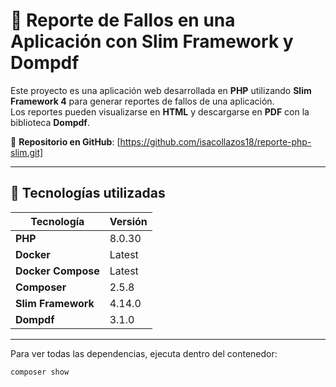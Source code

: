 # 📄 Reporte de Fallos en una Aplicación con Slim Framework y Dompdf

Este proyecto es una aplicación web desarrollada en **PHP** utilizando **Slim Framework 4** para generar reportes de fallos de una aplicación.  
Los reportes pueden visualizarse en **HTML** y descargarse en **PDF** con la biblioteca **Dompdf**.

📌 **Repositorio en GitHub**: [https://github.com/isacollazos18/reporte-php-slim.git]

---

## 🚀 Tecnologías utilizadas

| Tecnología         | Versión  |
|-------------------|---------|
| **PHP**          | 8.0.30  |
| **Docker**       | Latest  |
| **Docker Compose** | Latest  |
| **Composer**     | 2.5.8   |
| **Slim Framework** | 4.14.0  |
| **Dompdf**       | 3.1.0   |

---



Para ver todas las dependencias, ejecuta dentro del contenedor:

```bash
composer show
